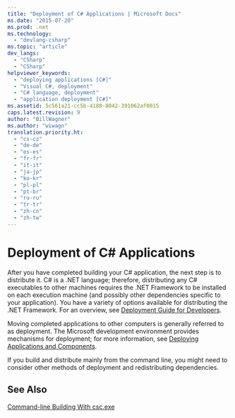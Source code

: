 ```yaml
---
title: "Deployment of C# Applications | Microsoft Docs"
ms.date: "2015-07-20"
ms.prod: .net
ms.technology: 
  - "devlang-csharp"
ms.topic: "article"
dev_langs: 
  - "CSharp"
  - "CSharp"
helpviewer_keywords: 
  - "deploying applications [C#]"
  - "Visual C#, deployment"
  - "C# language, deployment"
  - "application deployment [C#]"
ms.assetid: 5c561a21-cc5b-4180-8042-391062af0015
caps.latest.revision: 9
author: "BillWagner"
ms.author: "wiwagn"
translation.priority.ht: 
  - "cs-cz"
  - "de-de"
  - "es-es"
  - "fr-fr"
  - "it-it"
  - "ja-jp"
  - "ko-kr"
  - "pl-pl"
  - "pt-br"
  - "ru-ru"
  - "tr-tr"
  - "zh-cn"
  - "zh-tw"
---
```

# Deployment of C# Applications
After you have completed building your C# application, the next step is to distribute it. C# is a .NET language; therefore, distributing any C# executables to other machines requires the .NET Framework to be installed on each execution machine (and possibly other dependencies specific to your application). You have a variety of options available for distributing the .NET Framework. For an overview, see [Deployment Guide for Developers](https://msdn.microsoft.com/library/ee942965).  
  
 Moving completed applications to other computers is generally referred to as deployment. The Microsoft development environment provides mechanisms for deployment; for more information, see [Deploying Applications and Components](/visualstudio/deployment/deploying-applications-services-and-components).  
  
 If you build and distribute mainly from the command line, you might need to consider other methods of deployment and redistributing dependencies.  
  
## See Also  
 [Command-line Building With csc.exe](command-line-building-with-csc-exe.md)